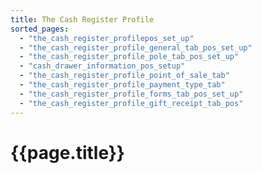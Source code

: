 ```yaml
---
title: The Cash Register Profile
sorted_pages:
  - "the_cash_register_profilepos_set_up"
  - "the_cash_register_profile_general_tab_pos_set_up"
  - "the_cash_register_profile_pole_tab_pos_set_up"
  - "cash_drawer_information_pos_setup"
  - "the_cash_register_profile_point_of_sale_tab"
  - "the_cash_register_profile_payment_type_tab"
  - "the_cash_register_profile_forms_tab_pos_set_up"
  - "the_cash_register_profile_gift_receipt_tab_pos"
---
```

# {{page.title}}
